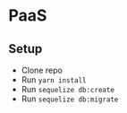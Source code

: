 # PaaS

## Setup

* Clone repo
* Run `yarn install`
* Run `sequelize db:create`
* Run `sequelize db:migrate`
